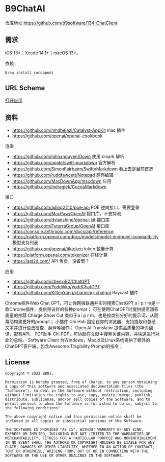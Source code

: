 # B9ChatAI

仓库地址 https://github.com/b9software/134-ChatClient

## 需求

iOS 13+；Xcode 14.1+；macOS 13+。

依赖：

```sh
brew install cocoapods
```

## URL Scheme

[打开应用](b9software.chat-ai://)

## 资料

* https://github.com/mhdhejazi/Catalyst-AppKit mac 插件
* https://github.com/openai/openai-cookbook

渲染

* https://github.com/johnxnguyen/Down 使用 cmark 解析
* https://github.com/apple/swift-markdown 官方解析
* https://github.com/SimonFairbairn/SwiftyMarkdown 看上去是目前首选
* https://github.com/ruddfawcett/Notepad 高亮编辑
* https://github.com/MacDownApp/macdown 应用
* https://github.com/indragiek/CocoaMarkdown

接口

* https://github.com/ading2210/poe-api POE 逆向接口，需要登录
* https://github.com/MacPaw/OpenAI 接口库，不支持流
* https://github.com/dylanshine/openai-kit 接口库
* https://github.com/FuturraGroup/OpenAI 接口库
* https://console.anthropic.com/docs/api/reference
* https://platform.openai.com/docs/models/model-endpoint-compatibility 模型支持列表
* https://github.com/openai/tiktoken token 数量计算
* https://platform.openai.com/tokenizer 在线计算
* https://api2d.com/ API 售卖，没备案？

应用

* https://github.com/chenxi92/ChatGPT
* https://github.com/Yoddikko/yoddChatGPT
* https://github.com/KittenYang/charming-chatgpt Raycast 插件

Chrome插件Web Chat GPT，可让你网络联通并实时搜索ChatGPT
a i p r m是一款Chrome插件，提供预设好的各种prompt；
可在使用ChatGPT时提供提高回答质量的推荐
Charge Show Cut 类似于a i p r m，也是按类别分好的提示词，从而帮助构建更好的prompt；
小插件 Chi Hub 固定在你的浏览器、支持提取和总结文本并进行语法检查、翻译等操作；
Open AI Translator 提供高质量的华词翻译，配有API。
PDF助手 Chi PDF，可协助在文献中搜索关键内容，并快速进行对此的总结。
Software Client 为Windows，Mac以及Linux系统提供了额外的ChatGPT客户端，包含Awesome Tragibility Prompt的指令；


## License

```text
Copyright © 2023 BB9z.

Permission is hereby granted, free of charge, to any person obtaining a copy of this software and associated documentation files (the "Software"), to deal in the Software without restriction, including without limitation the rights to use, copy, modify, merge, publish, distribute, sublicense, and/or sell copies of the Software, and to permit persons to whom the Software is furnished to do so, subject to the following conditions:

The above copyright notice and this permission notice shall be included in all copies or substantial portions of the Software.

THE SOFTWARE IS PROVIDED "AS IS", WITHOUT WARRANTY OF ANY KIND, EXPRESS OR IMPLIED, INCLUDING BUT NOT LIMITED TO THE WARRANTIES OF MERCHANTABILITY, FITNESS FOR A PARTICULAR PURPOSE AND NONINFRINGEMENT. IN NO EVENT SHALL THE AUTHORS OR COPYRIGHT HOLDERS BE LIABLE FOR ANY CLAIM, DAMAGES OR OTHER LIABILITY, WHETHER IN AN ACTION OF CONTRACT, TORT OR OTHERWISE, ARISING FROM, OUT OF OR IN CONNECTION WITH THE SOFTWARE OR THE USE OR OTHER DEALINGS IN THE SOFTWARE.
```
